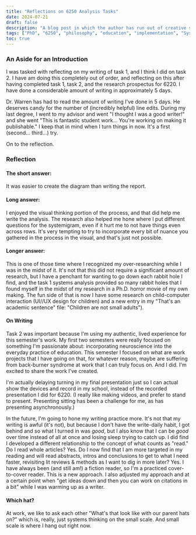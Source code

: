 ```yaml
---
title: "Reflections on 6250 Analysis Tasks"
date: 2024-07-21
draft: false
description: "A blog post in which the author has run out of creative steam to come up with a witty title about Ph.D. writing reflecitons."
tags: ["PhD", "6250", "philosophy", "education", "implementation", "Systems Thinking"]
toc: true
---
```

### An Aside for an Introduction

I was tasked with reflecting on my writing of task 1, and I  think I did on task 2. I have am doing this completely out of order, and reflecting on this after having completed task 1, task 2, and the research prospectus for 6220. I have done a considerable amount of writing in approximately 5 days. 

Dr. Warren has had to read the amount of writing I've done in 5 days. He deserves candy for the number of (incredibly helpful) line edits. During my last degree, I went to my advisor and went "I thought I was a good writer!" and she went "This is fantastic student work... You're working on making it publishable." I keep that in mind when I turn things in now. It's a first (second... third...) try. 

On to the reflection. 

### Reflection

#### The short answer: 
It was  easier to create the diagram than writing the report.  

#### Long answer: 
I enjoyed the visual thinking portion of the process, and that did help me write the analysis. The research also helped me hone where I put different questions for the systemigram, even if it hurt me to not have things even across rows. It's very tempting to try to incorporate every bit of nuance you gathered in the process in the visual, and that's just not possible. 

#### Longer answer: 
This is one of those time where I recognized my over-researching while I was in the midst of it. It's not that this did not require a significant amount of research, but I have a penchant for wanting to go down each rabbit hole I find, and the task 1 systems analysis provided so many rabbit holes that I found myself in the midst of my research in a Ph.D. horror movie of my own making. The fun side of that is now I have some research on child-computer interaction (UI//UX design for children) and a new entry in my  "That's an academic sentence" file: "Children are not small adults"). 

#### On Writing

Task 2 was important because I'm using my authentic, lived experience for this semester's work. My first two semesters were really focused on something I'm passionate about: incorporating neuroscience into the everyday practice of education. This semester I focused on what are work projects that I have going on that, for whatever reason, maybe are suffering from back-burner syndrome at work that I can truly focus on. And I did. I'm excited to share the work I've created. 

I'm actually delaying turning in my final presentation just so I can actual show the devices and record in my school, instead of the recorded presentation I did for 6220. (I really like making videos, and prefer to stand to present. Presenting sitting has been a challenge for me, as has presenting asynchronously.)

In the future, I'm going to hone my writing practice more. It's not that my writing is awful (it's not), but because I don't have the write-daily habit, I got behind and so what I turned in was *good*, but I also know that I can be *good* over time instead of all at once and losing sleep trying to catch up. I did find I developed a different relationship to the concept of what counts as "read." Do I read whole articles? Yes. Do I now find that I am more targeted in my reading and will read abstracts, intros and conclusions to get to what I need faster, revisiting lit reviews & methods as I want to dig in more later? Yes. I have always been (and still am!) a fiction reader, so I'm a practiced cover-to-cover reader. This is a new approach. I also adjusted my approach and at a certain point when "get ideas down and then you can work on citations in a bit" while I was warming up as a writer.  

#### Which hat?

At work, we like to ask each other "What's that look like with our parent hats on?" which is, really, just systems thinking on the small scale. And small scale is where I hang out right now. 
